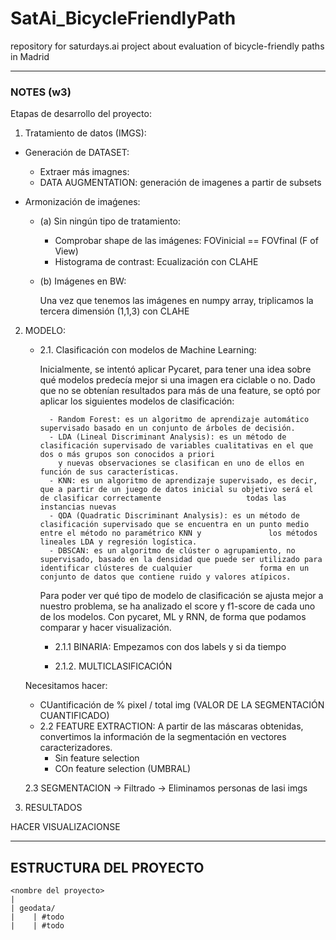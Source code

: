 # SatAi_BicycleFriendlyPath
repository for saturdays.ai project about evaluation of bicycle-friendly paths in Madrid

---
### NOTES (w3)

Etapas de desarrollo del proyecto:

1. Tratamiento de datos (IMGS):

* Generación de DATASET:
    - Extraer más imagnes:
    - DATA AUGMENTATION: generación de imagenes a partir de subsets

* Armonización de imaǵenes:
    * (a) Sin ningún tipo de tratamiento:
        
        - Comprobar shape de las imágenes: FOVinicial == FOVfinal (F of View)
        - Histograma de contrast: Ecualización con CLAHE

    * (b) Imágenes en BW:
        
        Una vez que tenemos las imágenes en numpy array, triplicamos la tercera dimensión (1,1,3) con CLAHE


2. MODELO:

    - 2.1. Clasificación con modelos de Machine Learning:
        
        Inicialmente, se intentó aplicar Pycaret, para tener una idea sobre qué modelos predecía mejor si una imagen era ciclable o no. Dado que no se obtenían                 resultados para más de una feature, se optó por aplicar los siguientes modelos de clasificación:
        
        
            - Random Forest: es un algoritmo de aprendizaje automático supervisado basado en un conjunto de árboles de decisión.
            - LDA (Lineal Discriminant Analysis): es un método de clasificación supervisado de variables cualitativas en el que dos o más grupos son conocidos a priori
              y nuevas observaciones se clasifican en uno de ellos en función de sus características.
            - KNN: es un algoritmo de aprendizaje supervisado, es decir, que a partir de un juego de datos inicial su objetivo será el de clasificar correctamente                   todas las instancias nuevas
            - QDA (Quadratic Discriminant Analysis): es un método de clasificación supervisado que se encuentra en un punto medio entre el método no paramétrico KNN y               los métodos lineales LDA y regresión logística.
            - DBSCAN: es un algoritmo de clúster o agrupamiento, no supervisado, basado en la densidad que puede ser utilizado para identificar clústeres de cualquier               forma en un conjunto de datos que contiene ruido y valores atípicos.


        Para poder ver qué tipo de modelo de clasificación se ajusta mejor a nuestro problema, se ha analizado el score y f1-score de cada uno de los modelos.
    Con pycaret, ML y RNN, de forma que podamos comparar y hacer visualización.

        - 2.1.1 BINARIA: Empezamos con dos labels y si da tiempo
        
        - 2.1.2. MULTICLASIFICACIÓN
    
    Necesitamos hacer:
    * CUantificación de % pixel / total img (VALOR DE LA SEGMENTACIÓN CUANTIFICADO)

    - 2.2 FEATURE EXTRACTION: 
    A partir de las máscaras obtenidas, convertimos la información de la segmentación en vectores caracterizadores.
        * Sin feature selection
        * COn feature selection (UMBRAL)

    2.3 SEGMENTACION -> Filtrado -> Eliminamos personas de lasi imgs

3. RESULTADOS

HACER VISUALIZACIONSE
    
---

## ESTRUCTURA DEL PROYECTO


```
<nombre del proyecto> 
|
| geodata/
|    | #todo
|    | #todo 


```
